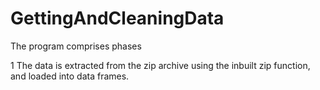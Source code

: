 GettingAndCleaningData
======================

The program comprises phases

1 The data is extracted from the zip archive using the inbuilt zip function, and loaded into data frames.


